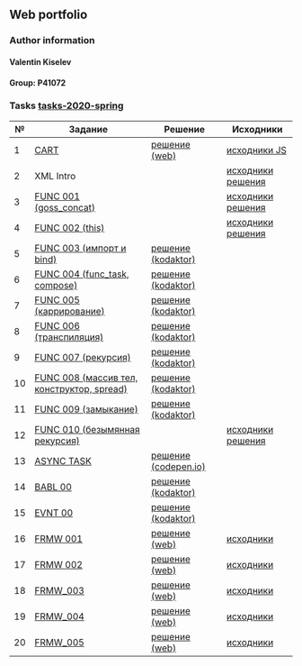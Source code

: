 ## Web portfolio

### Author information

<h4 id="author" title="GossJS">Valentin Kiselev</h4>

#### Group: P41072

### Tasks [tasks-2020-spring](https://github.com/GossJS/ifmo-2019/tree/tasks-2020-spring#%D0%B7%D0%B0%D0%B4%D0%B0%D0%BD%D0%B8%D1%8F)

| №   | Задание | Решение | Исходники |
| --- | ------- | ------- | --------- |
| 1   | [CART](https://kodaktor.ru/g/cart) | [решение (web)](/cart) | [исходники JS](https://github.com/meekly/meekly.github.io/blob/master/cart/cart.js) |
| 2   | XML Intro | | [исходники решения](https://github.com/meekly/xml_intro)|
| 3   | [FUNC 001 (goss_concat)](https://kodaktor.ru/func_001) | | [исходники решения](https://github.com/meekly/func_00/blob/master/func_001.js) |
| 4   | [FUNC 002 (this)](https://kodaktor.ru/func_002) | | [исходники решения](https://github.com/meekly/func_00/blob/master/func_002.js) |
| 5   | [FUNC 003 (импорт и bind)](https://kodaktor.ru/func_003) | [решение (kodaktor)](https://kodaktor.ru/func_56992) | |
| 6   | [FUNC 004 (func_task, compose)](https://kodaktor.ru/func_004) | [решение (kodaktor)](https://kodaktor.ru/func_e9500) | |
| 7   | [FUNC 005 (каррирование)](https://kodaktor.ru/func_005) | [решение (kodaktor)](https://kodaktor.ru/func_117e9) | |
| 8   | [FUNC 006 (транспиляция)](https://kodaktor.ru/func_006) | [решение (kodaktor)](https://kodaktor.ru/func_83ac0) | |
| 9   | [FUNC 007 (рекурсия)](https://kodaktor.ru/func_007) | [решение (kodaktor)](https://kodaktor.ru/func_86615) | |
| 10  | [FUNC 008 (массив тел, конструктор, spread)](https://kodaktor.ru/func_008) | [решение (kodaktor)](https://kodaktor.ru/func_29dd0) | |
| 11  | [FUNC 009 (замыкание)](https://kodaktor.ru/func_009) | [решение (kodaktor)](https://kodaktor.ru/func_e95ed) | |
| 12  | [FUNC 010 (безымянная рекурсия)](https://kodaktor.ru/func_010)| | [исходники решения](https://github.com/meekly/func_00/blob/master/func_010.js) |
| 13  | [ASYNC TASK](https://kodaktor.ru/async_task) | [решение (codepen.io)](https://codepen.io/mrexox/pen/GRJXRXa) | |
| 14  | [BABL 00](https://kodaktor.ru/babl_00) | [решение (kodaktor)](https://kodaktor.ru/?!=bind02032018_66f1d) | |
| 15  | [EVNT 00](https://kodaktor.ru/evnt_00) | [решение (kodaktor)](https://kodaktor.ru/custom_cc15c) | |
| 16  | [FRMW 001](https://kodaktor.ru/frmw_001) | [решение (web)](/frmw_001) | [исходники](https://github.com/meekly/meekly.github.io/tree/master/frmw_001) |
| 17  | [FRMW 002](https://kodaktor.ru/frmw_002) | [решение (web)](/frmw_002) | [исходники](https://github.com/meekly/meekly.github.io/tree/master/frmw_002) |
| 18  | [FRMW_003](https://kodaktor.ru/frmw_003) | [решение (web)](/frmw_003) | [исходники](https://github.com/meekly/meekly.github.io/blob/master/frmw_003/src/App.vue) |
| 19  | [FRMW_004](https://kodaktor.ru/frmw_004) | [решение (web)](/frmw_004) | [исходники](https://github.com/meekly/meekly.github.io/blob/master/frmw_004/src/) |
| 20  | [FRMW_005](https://kodaktor.ru/frmw_005) | [решение (web)](/frmw_005) | [исходники](https://github.com/meekly/meekly.github.io/blob/master/frmw_005/src/) |
